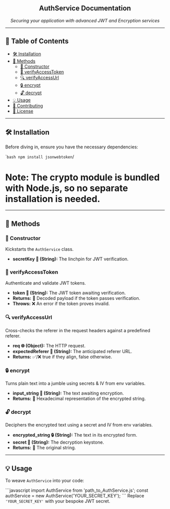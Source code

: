 <p align="center">
  <h2 align="center">AuthService Documentation</h2>
  <p align="center"><i>Securing your application with advanced JWT and Encryption services</i></p>
</p>

---

## 📖 Table of Contents

- [🛠 Installation](#-installation)
- [🚀 Methods](#-methods)
  - [🧪 Constructor](#-constructor)
  - [🔐 verifyAccessToken](#-verifyaccesstoken)
  - [🔍 verifyAccessUrl](#-verifyaccessurl)
  - [🔒 encrypt](#-encrypt)
  - [🔓 decrypt](#-decrypt)
- [💡 Usage](#-usage)
- [🤝 Contributing](#-contributing)
- [📜 License](#-license)

---

## 🛠 Installation

Before diving in, ensure you have the necessary dependencies:

\```bash
npm install jsonwebtoken``/
# Note: The crypto module is bundled with Node.js, so no separate installation is needed.

---

## 🚀 Methods

### 🧪 Constructor

Kickstarts the `AuthService` class.

- **secretKey 📜 (String):** The linchpin for JWT verification.

### 🔐 verifyAccessToken

Authenticate and validate JWT tokens.

- **token 🔖 (String):** The JWT token awaiting verification.
- **Returns:** 🔄 Decoded payload if the token passes verification.
- **Throws:** ❌ An error if the token proves invalid.

### 🔍 verifyAccessUrl

Cross-checks the referer in the request headers against a predefined referer.

- **req 🌐 (Object):** The HTTP request.
- **expectedReferer 🔗 (String):** The anticipated referer URL.
- **Returns:** ✅/❌ true if they align, false otherwise.

### 🔒 encrypt

Turns plain text into a jumble using secrets & IV from env variables.

- **input_string 📝 (String):** The text awaiting encryption.
- **Returns:** 🔏 Hexadecimal representation of the encrypted string.

### 🔓 decrypt

Deciphers the encrypted text using a secret and IV from env variables.

- **encrypted_string 🔒 (String):** The text in its encrypted form.
- **secret 📜 (String):** The decryption keystone.
- **Returns:** 📝 The original string.

---

## 💡 Usage

To weave `AuthService` into your code:

\```javascript
import AuthService from 'path_to_AuthService.js';
const authService = new AuthService('YOUR_SECRET_KEY');
\```
Replace `'YOUR_SECRET_KEY'` with your bespoke JWT secret.
